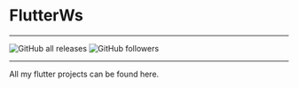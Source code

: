 # FlutterWs

<hr>

![GitHub all releases](https://img.shields.io/github/downloads/akkiseven/flutterws/total?label=Downloads&logo=Flutter&logoColor=%2300c3ff&style=for-the-badge)
![GitHub followers](https://img.shields.io/github/followers/akkiseven?logo=GitHub&logoColor=%23d1d1d1&style=for-the-badge)

<hr>

All my flutter projects can be found here.

